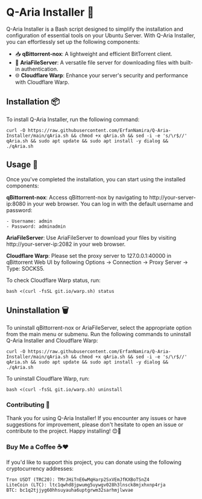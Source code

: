 # Q-Aria Installer 🚀

Q-Aria Installer is a Bash script designed to simplify the installation and configuration of essential tools on your Ubuntu Server. With Q-Aria Installer, you can effortlessly set up the following components:

- 📥 **qBittorrent-nox**: A lightweight and efficient BitTorrent client.
- 📂 **AriaFileServer**: A versatile file server for downloading files with built-in authentication.
- 🌐 **Cloudflare Warp**: Enhance your server's security and performance with Cloudflare Warp.

## Installation 📦
To install Q-Aria Installer, run the following command:
```
curl -O https://raw.githubusercontent.com/ErfanNamira/Q-Aria-Installer/main/qAria.sh && chmod +x qAria.sh && sed -i -e 's/\r$//' qAria.sh && sudo apt update && sudo apt install -y dialog && ./qAria.sh
```
## Usage 🔧
Once you've completed the installation, you can start using the installed components:

**qBittorrent-nox**: Access qBittorrent-nox by navigating to http://your-server-ip:8080 in your web browser. You can log in with the default username and password:
```
- Username: admin
- Password: adminadmin
```
**AriaFileServer**: Use AriaFileServer to download your files by visiting http://your-server-ip:2082 in your web browser.

**Cloudflare Warp**: Please set the proxy server to 127.0.0.1:40000 in qBittorrent Web UI by following Options -> Connection -> Proxy Server -> Type: SOCKS5.

To check Cloudflare Warp status, run:
```
bash <(curl -fsSL git.io/warp.sh) status
```
## Uninstallation 🗑️
To uninstall qBittorrent-nox or AriaFileServer, select the appropriate option from the main menu or submenu. Run the following commands to uninstall Q-Aria Installer and Cloudflare Warp:
```
curl -O https://raw.githubusercontent.com/ErfanNamira/Q-Aria-Installer/main/qAria.sh && chmod +x qAria.sh && sed -i -e 's/\r$//' qAria.sh && sudo apt update && sudo apt install -y dialog && ./qAria.sh
```
To uninstall Cloudflare Warp, run:
```
bash <(curl -fsSL git.io/warp.sh) uninstall
```
### Contributing 🤝
Thank you for using Q-Aria Installer! If you encounter any issues or have suggestions for improvement, please don't hesitate to open an issue or contribute to the project. Happy installing! 😊🚀
### Buy Me a Coffee ☕❤️
If you'd like to support this project, you can donate using the following cryptocurrency addresses:
```
Tron USDT (TRC20): TMrJHiTnE6wMqHarp2SxVEmJfKXBoTSnZ4
LiteCoin (LTC): ltc1qwhd8jpwumg5uywgv028h3lnsck8mjxhxnp4rja
BTC: bc1q2tjjyg60hhsuyauha6uptgrwm32sarhmjlwvae
```


